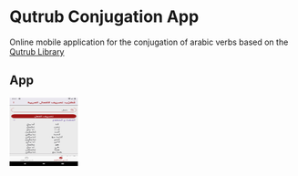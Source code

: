 # Qutrub Conjugation App

Online mobile application for the conjugation of arabic verbs based on the [Qutrub Library](https://github.com/linuxscout/qutrub)

## App

<img src="/assets/img1.png" alt="screenshoot" width="120" height="120" title="">